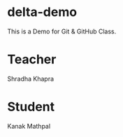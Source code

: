 # delta-demo
This is a Demo for Git &amp; GitHub Class. 

# Teacher
Shradha Khapra

# Student
Kanak Mathpal